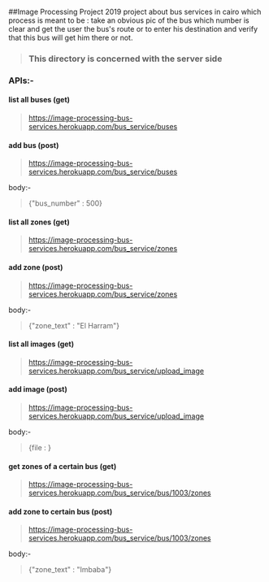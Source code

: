 ##Image Processing Project 2019
project about bus services in cairo which process is meant to be : 
take an obvious pic of the bus which number is clear and get the user the bus's route or to enter his destination and verify that this bus will get him there or not.

>### This directory is concerned with the server side

### APIs:-

#### list all buses (get)
>https://image-processing-bus-services.herokuapp.com/bus_service/buses

#### add bus (post)
>https://image-processing-bus-services.herokuapp.com/bus_service/buses

body:-
>{"bus_number" : 500}

#### list all zones (get)
>https://image-processing-bus-services.herokuapp.com/bus_service/zones

#### add zone (post)
>https://image-processing-bus-services.herokuapp.com/bus_service/zones

body:-
>{"zone_text" : "El Harram"}

#### list all images (get)
>https://image-processing-bus-services.herokuapp.com/bus_service/upload_image

#### add image (post)
>https://image-processing-bus-services.herokuapp.com/bus_service/upload_image

body:-
>{file : }

#### get zones of a certain bus (get)
>https://image-processing-bus-services.herokuapp.com/bus_service/bus/1003/zones

#### add zone to certain bus (post)
>https://image-processing-bus-services.herokuapp.com/bus_service/bus/1003/zones

body:-
>{"zone_text" : "Imbaba"}
 